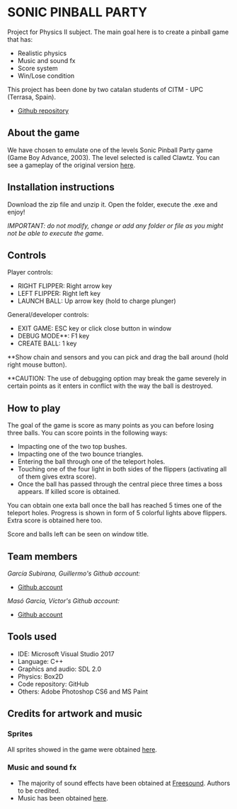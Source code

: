 # SONIC PINBALL PARTY

Project for Physics II subject. The main goal here is to create a pinball game that has:
 - Realistic physics 
 - Music and sound fx
 - Score system
 - Win/Lose condition
 
This project has been done by two catalan students of CITM - UPC (Terrasa, Spain).  

* [Github repository](https://github.com/Wilhelman/Sonic-Pinball-Party)  

## About the game

We have chosen to emulate one of the levels Sonic Pinball Party game (Game Boy Advance, 2003). The level selected is called Clawtz.
You can see a gameplay of the original version [here](https://youtu.be/Fh9MWeipSW0?t=1161).

## Installation instructions

Download the zip file and unzip it. Open the folder, execute the .exe and enjoy!

_IMPORTANT: do not modify, change or add any folder or file as you might not be able to execute the game._

## Controls

Player controls:
- RIGHT FLIPPER: Right arrow key
- LEFT FLIPPER: Right left key
- LAUNCH BALL: Up arrow key (hold to charge plunger)

General/developer controls:
- EXIT GAME: ESC key or click close button in window
- DEBUG MODE**: F1 key
- CREATE BALL: 1 key

**Show chain and sensors and you can pick and drag the ball around (hold right mouse button).

**CAUTION: The use of debugging option may break the game severely in certain points as it enters in conflict with the way the ball is destroyed.

## How to play

The goal of the game is score as many points as you can before losing three balls. You can score points in the following ways:

* Impacting one of the two top bushes.
* Impacting one of the two bounce triangles.
* Entering the ball through one of the teleport holes.
* Touching one of the four light in both sides of the flippers (activating all of them gives extra score).
* Once the ball has passed through the central piece three times a boss appears. If killed score is obtained.

You can obtain one exta ball once the ball has reached 5 times one of the teleport holes. Progress is shown in form of 5 colorful lights above flippers. Extra score is obtained here too.

Score and balls left can be seen on window title.

## Team members

_García Subirana, Guillermo's Github account:_

* [Github account](https://github.com/Wilhelman) 

_Masó Garcia, Víctor's Github account:_

* [Github account](https://github.com/nintervik)

## Tools used
* IDE: Microsoft Visual Studio 2017
* Language: C++
* Graphics and audio: SDL 2.0
* Physics: Box2D
* Code repository: GitHub
* Others: Adobe Photoshop CS6 and MS Paint

## Credits for artwork and music

### Sprites
All sprites showed in the game were obtained [here](https://www.spriters-resource.com/game_boy_advance/sonicpinball/).

### Music and sound fx
* The majority of sound effects have been obtained at [Freesound](https://freesound.org/). Authors to be credited.
* Music has been obtained [here](http://soahcity.com/musicfiles/2003_sonic_pinball_party/).
